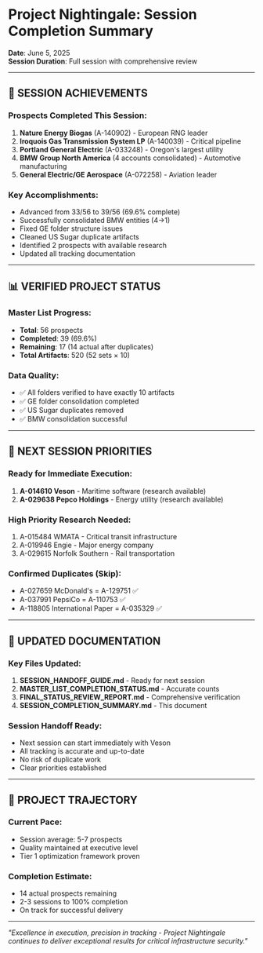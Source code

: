 # Project Nightingale: Session Completion Summary
**Date**: June 5, 2025  
**Session Duration**: Full session with comprehensive review

---

## 🎯 SESSION ACHIEVEMENTS

### Prospects Completed This Session:
1. **Nature Energy Biogas** (A-140902) - European RNG leader
2. **Iroquois Gas Transmission System LP** (A-140039) - Critical pipeline
3. **Portland General Electric** (A-033248) - Oregon's largest utility
4. **BMW Group North America** (4 accounts consolidated) - Automotive manufacturing
5. **General Electric/GE Aerospace** (A-072258) - Aviation leader

### Key Accomplishments:
- Advanced from 33/56 to 39/56 (69.6% complete)
- Successfully consolidated BMW entities (4→1)
- Fixed GE folder structure issues
- Cleaned US Sugar duplicate artifacts
- Identified 2 prospects with available research
- Updated all tracking documentation

---

## 📊 VERIFIED PROJECT STATUS

### Master List Progress:
- **Total**: 56 prospects
- **Completed**: 39 (69.6%)
- **Remaining**: 17 (14 actual after duplicates)
- **Total Artifacts**: 520 (52 sets × 10)

### Data Quality:
- ✅ All folders verified to have exactly 10 artifacts
- ✅ GE folder consolidation completed
- ✅ US Sugar duplicates removed
- ✅ BMW consolidation successful

---

## 🚀 NEXT SESSION PRIORITIES

### Ready for Immediate Execution:
1. **A-014610 Veson** - Maritime software (research available)
2. **A-029638 Pepco Holdings** - Energy utility (research available)

### High Priority Research Needed:
1. A-015484 WMATA - Critical transit infrastructure
2. A-019946 Engie - Major energy company
3. A-029615 Norfolk Southern - Rail transportation

### Confirmed Duplicates (Skip):
- A-027659 McDonald's = A-129751 ✅
- A-037991 PepsiCo = A-110753 ✅
- A-118805 International Paper = A-035329 ✅

---

## 📁 UPDATED DOCUMENTATION

### Key Files Updated:
1. **SESSION_HANDOFF_GUIDE.md** - Ready for next session
2. **MASTER_LIST_COMPLETION_STATUS.md** - Accurate counts
3. **FINAL_STATUS_REVIEW_REPORT.md** - Comprehensive verification
4. **SESSION_COMPLETION_SUMMARY.md** - This document

### Session Handoff Ready:
- Next session can start immediately with Veson
- All tracking is accurate and up-to-date
- No risk of duplicate work
- Clear priorities established

---

## 🎉 PROJECT TRAJECTORY

### Current Pace:
- Session average: 5-7 prospects
- Quality maintained at executive level
- Tier 1 optimization framework proven

### Completion Estimate:
- 14 actual prospects remaining
- 2-3 sessions to 100% completion
- On track for successful delivery

---

*"Excellence in execution, precision in tracking - Project Nightingale continues to deliver exceptional results for critical infrastructure security."*